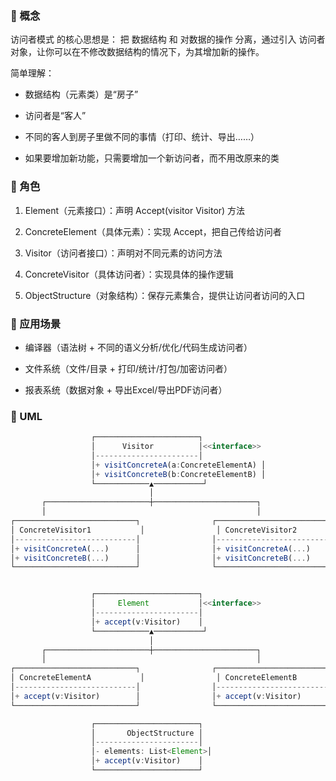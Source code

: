 ### 🔹 概念

访问者模式 的核心思想是：
把 数据结构 和 对数据的操作 分离，通过引入 访问者对象，让你可以在不修改数据结构的情况下，为其增加新的操作。

简单理解：

* 数据结构（元素类）是“房子”

* 访问者是“客人”

* 不同的客人到房子里做不同的事情（打印、统计、导出……）

* 如果要增加新功能，只需要增加一个新访问者，而不用改原来的类

### 🔹 角色

1. Element（元素接口）：声明 Accept(visitor Visitor) 方法

2. ConcreteElement（具体元素）：实现 Accept，把自己传给访问者

3. Visitor（访问者接口）：声明对不同元素的访问方法

4. ConcreteVisitor（具体访问者）：实现具体的操作逻辑

5. ObjectStructure（对象结构）：保存元素集合，提供让访问者访问的入口

### 🔹 应用场景

* 编译器（语法树 + 不同的语义分析/优化/代码生成访问者）

* 文件系统（文件/目录 + 打印/统计/打包/加密访问者）

* 报表系统（数据对象 + 导出Excel/导出PDF访问者）

### 🔹 UML 

```javascript
                  ┌───────────────────────┐
                  │      Visitor          │<<interface>>
                  │-----------------------│
                  │+ visitConcreteA(a:ConcreteElementA) │
                  │+ visitConcreteB(b:ConcreteElementB) │
                  └────────────▲───────────┘
                               │
       ┌───────────────────────┼───────────────────────┐
       │                                               │
┌───────────────────────────┐                ┌───────────────────────────┐
│ ConcreteVisitor1           │                │ ConcreteVisitor2         │
│---------------------------│                │---------------------------│
│+ visitConcreteA(...)      │                │+ visitConcreteA(...)      │
│+ visitConcreteB(...)      │                │+ visitConcreteB(...)      │
└───────────────────────────┘                └───────────────────────────┘


                  ┌───────────────────────┐
                  │     Element           │<<interface>>
                  │-----------------------│
                  │+ accept(v:Visitor)    │
                  └────────────▲───────────┘
                               │
       ┌───────────────────────┼───────────────────────┐
       │                                               │
┌───────────────────────────┐                ┌───────────────────────────┐
│ ConcreteElementA           │                │ ConcreteElementB         │
│---------------------------│                │---------------------------│
│+ accept(v:Visitor)        │                │+ accept(v:Visitor)        │
└───────────────────────────┘                └───────────────────────────┘

                  ┌───────────────────────┐
                  │       ObjectStructure │
                  │-----------------------│
                  │- elements: List<Element>│
                  │+ accept(v:Visitor)    │
                  └───────────────────────┘

```